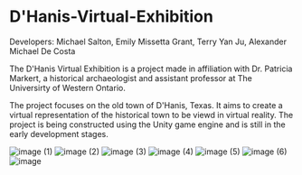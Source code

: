 # D'Hanis-Virtual-Exhibition

Developers: Michael Salton, Emily Missetta Grant, Terry Yan Ju, Alexander Michael De Costa

The D'Hanis Virtual Exhibition is a project made in affiliation with Dr. Patricia Markert, a historical archaeologist and assistant professor at The Universirty of Western Ontario.

The project focuses on the old town of D'Hanis, Texas. It aims to create a virtual representation of the historical town to be viewd in virtual reality. The project is being constructed using the Unity game engine and is still in the early development stages.

![image (1)](https://github.com/michaelsalton/DHanis-Virtual-Exhibition/assets/58754252/dda53b66-2884-4b5f-8e2a-ec8c34c29c04)
![image (2)](https://github.com/michaelsalton/DHanis-Virtual-Exhibition/assets/58754252/7b0c992d-4334-4aab-a4ce-afc2d8d46a16)
![image (3)](https://github.com/michaelsalton/DHanis-Virtual-Exhibition/assets/58754252/4161f897-e2c1-4ce2-b32c-9a3edc4604f0)
![image (4)](https://github.com/michaelsalton/DHanis-Virtual-Exhibition/assets/58754252/de6b8539-ca94-4fac-8e1d-a45dc9f532df)
![image (5)](https://github.com/michaelsalton/DHanis-Virtual-Exhibition/assets/58754252/af7a612b-04c2-4664-a1a8-efca40654c7b)
![image (6)](https://github.com/michaelsalton/DHanis-Virtual-Exhibition/assets/58754252/c5285c07-dee5-41f9-920c-fbf587966bf6)
![image](https://github.com/michaelsalton/DHanis-Virtual-Exhibition/assets/58754252/7092bbc4-6fe3-41d0-b1db-deb3d90b2557)
